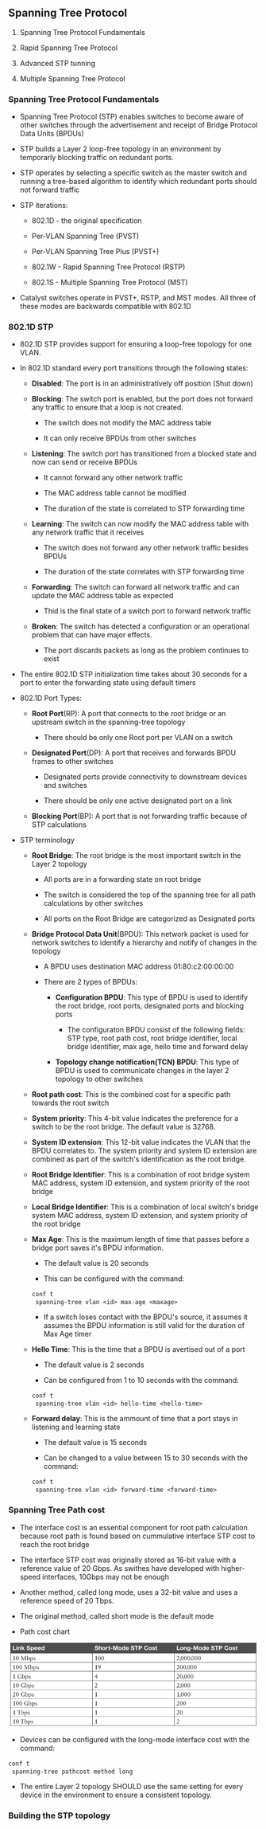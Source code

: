 ## Spanning Tree Protocol

1. Spanning Tree Protocol Fundamentals

2. Rapid Spanning Tree Protocol

3. Advanced STP tunning

4. Multiple Spanning Tree Protocol


### Spanning Tree Protocol Fundamentals

- Spanning Tree Protocol (STP) enables switches to become aware of other switches through the advertisement and receipt of Bridge Protocol Data Units (BPDUs)

- STP builds a Layer 2 loop-free topology in an environment by temporarly blocking traffic on redundant ports.

- STP operates by selecting a specific switch as the master switch and running a tree-based algorithm to identify which redundant ports should not forward traffic

- STP iterations:

	- 802.1D - the original specification
	
	- Per-VLAN Spanning Tree (PVST)
	
	- Per-VLAN Spanning Tree Plus (PVST+)
	
	- 802.1W - Rapid Spanning Tree Protocol (RSTP)

	- 802.1S - Multiple Spanning Tree Protocol (MST)

- Catalyst switches operate in PVST+, RSTP, and MST modes. All three of these modes are backwards compatible with 802.1D

### 802.1D STP

- 802.1D STP provides support for ensuring a loop-free topology for one VLAN. 

- In 802.1D standard every port transitions through the following states:

	- **Disabled**: The port is in an administratively off position (Shut down)
	
	- **Blocking**: The switch port is enabled, but the port does not forward any traffic to ensure that a loop is not created.
		
		- The switch does not modify the MAC address table
		
		- It can only receive BPDUs from other switches
	
	- **Listening**: The switch port has transitioned from a blocked state and now can send or receive BPDUs
		
		- It cannot forward any other network traffic
		
		- The MAC address table cannot be modified 
		
		- The duration of the state is correlated to STP forwarding time
		
	- **Learning**: The switch can now modify the MAC address table with any network traffic that it receives
	
		- The switch does not forward any other network traffic besides BPDUs
		
		- The duration of the state correlates with STP forwarding time
		
	- **Forwarding**: The switch can forward all network traffic and can update the MAC address table as expected
	
		- Thid is the final state of a switch port to forward network traffic
		
	- **Broken**: The switch has detected a configuration or an operational problem that can have major effects.
	
		- The port discards packets as long as the problem continues to exist
		
- The entire 802.1D STP initialization time takes about 30 seconds for a port to enter the forwarding state using default timers

- 802.1D Port Types:

	- **Root Port**(RP): A port that connects to the root bridge or an upstream switch in the spanning-tree topology
	
		- There should be only one Root port per VLAN on a switch
		
	- **Designated Port**(DP): A port that receives and forwards BPDU frames to other switches
	
		- Designated ports provide connectivity to downstream devices and switches 
		
		- There should be only one active designated port on a link
		
	- **Blocking Port**(BP): A port that is not forwarding traffic because of STP calculations

- STP terminology

	- **Root Bridge**: The root bridge is the most important switch in the Layer 2 topology
	
		- All ports are in a forwarding state on root bridge
		
		- The switch is considered the top of the spanning tree for all path calculations by other switches
		
		- All ports on the Root Bridge are categorized as Designated ports
		
	- **Bridge Protocol Data Unit**(BPDU): This network packet is used for network switches to identify a hierarchy and notify of changes in the topology
	
		- A BPDU uses destination MAC address 01:80:c2:00:00:00
		
		- There are 2 types of BPDUs:
		
			- **Configuration BPDU**: This type of BPDU is used to identify the root bridge, root ports, designated ports and blocking ports
			
				- The configuraton BPDU consist of the following fields: STP type, root path cost, root bridge identifier, local bridge identifier, max age, hello time and forward delay
				
			- **Topology change notification(TCN) BPDU**: This type of BPDU is used to communicate changes in the layer 2 topology to other switches
			
	- **Root path cost**: This is the combined cost for a specific path towards the root switch
	
	- **System priority**: This 4-bit value indicates the preference for a switch to be the root bridge. The default value is 32768.
	
	- **System ID extension**: This 12-bit value indicates the VLAN that the BPDU correlates to. The system priority and system ID extension are combined as part of the switch's identification as the root bridge.
	
	- **Root Bridge Identifier**: This is a combination of root bridge system MAC address, system ID extension, and system priority of the root bridge
	
	- **Local Bridge Identifier**: This is a combination of local switch's bridge system MAC address, system ID extension, and system priority of the root bridge
	
	- **Max Age**: This is the maximum length of time that passes before a bridge port saves it's BPDU information. 
	
		- The default value is 20 seconds
		
		- This can be configured with the command:
		```
		conf t
		 spanning-tree vlan <id> max-age <maxage>
		```
		
		- If a switch loses contact with the BPDU's source, it assumes it assumes the BPDU information is still valid for the duration of Max Age timer
		
	- **Hello Time**: This is the time that a BPDU is avertised out of a port
	
		- The default value is 2 seconds
		
		- Can be configured from 1 to 10 seconds with the command:
		```
		conf t
		 spanning-tree vlan <id> hello-time <hello-time>
		```
	- **Forward delay**: This is the ammount of time that a port stays in listening and learning state
	
		- The default value is 15 seconds
		
		- Can be changed to a value between 15 to 30 seconds with the command:
		```
		conf t
		 spanning-tree vlan <id> forward-time <forward-time>
		```

### Spanning Tree Path cost

- The interface cost is an essential component for root path calculation because root path is found based on cummulative interface STP cost to reach the root bridge

- The interface STP cost was originally stored as 16-bit value with a reference value of 20 Gbps. As swithes have developed with higher-speed interfaces, 10Gbps may not be enough

- Another method, called long mode, uses a 32-bit value and uses a reference speed of 20 Tbps.

- The original method, called short mode is the default mode

- Path cost chart

![Path cost chart](./STP-cost-chart.png)

- Devices can be configured with the long-mode interface cost with the command:

```
conf t
 spanning-tree pathcost method long
```

- The entire Layer 2 topology SHOULD use the same setting for every device in the environment to ensure a consistent topology.

### Building the STP topology


